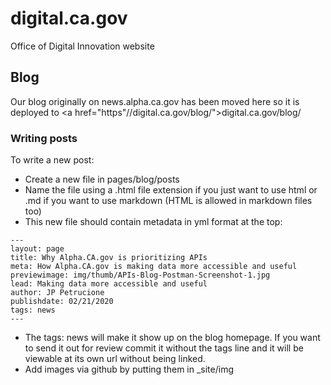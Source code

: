 # digital.ca.gov
Office of Digital Innovation website

## Blog

Our blog originally on news.alpha.ca.gov has been moved here so it is deployed to <a href="https"//digital.ca.gov/blog/">digital.ca.gov/blog/</a>

### Writing posts

To write a new post:
- Create a new file in pages/blog/posts
- Name the file using a .html file extension if you just want to use html or .md if you want to use markdown (HTML is allowed in markdown files too)
- This new file should contain metadata in yml format at the top:
```
---
layout: page
title: Why Alpha.CA.gov is prioritizing APIs
meta: How Alpha.CA.gov is making data more accessible and useful
previewimage: img/thumb/APIs-Blog-Postman-Screenshot-1.jpg
lead: Making data more accessible and useful
author: JP Petrucione
publishdate: 02/21/2020
tags: news
---
```
- The tags: news will make it show up on the blog homepage. If you want to send it out for review commit it without the tags line and it will be viewable at its own url without being linked.
- Add images via github by putting them in _site/img
